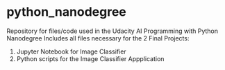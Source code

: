 # python_nanodegree
Repository for files/code used in the Udacity AI Programming with Python Nanodegree
Includes all files necessary for the 2 Final Projects:
  1. Jupyter Notebook for Image Classifier
  2. Python scripts for the Image Classifier Appplication
